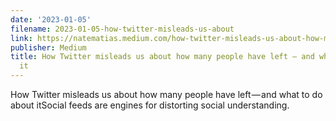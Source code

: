```yaml
---
date: '2023-01-05'
filename: 2023-01-05-how-twitter-misleads-us-about
link: https://natematias.medium.com/how-twitter-misleads-us-about-how-many-people-have-left-and-what-to-do-about-it-bba484b6fed6?source=rss-61f90df70e11------2
publisher: Medium
title: How Twitter misleads us about how many people have left — and what to do about
  it
---
```


How Twitter misleads us about how many people have left — and what to do about itSocial feeds are engines for distorting social understanding.